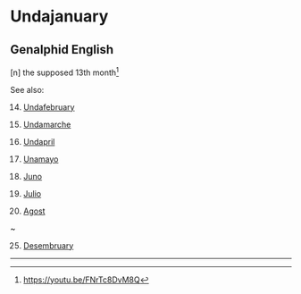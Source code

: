 # Undajanuary
## Genalphid English

[n] the supposed 13th month[^1]

[^1]: <https://youtu.be/FNrTc8DvM8Q>

See also:

14. [Undafebruary](undafebruary.md)

15. [Undamarche](undamarche.md)

16. [Undapril](undapril.md)

17. [Unamayo](unamayo.md)

18. [Juno](juno.md)

19. [Julio](julio.md)

20. [Agost](agost.md)

~

25. [Desembruary](desembruary.md)

---